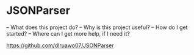 # JSONParser
– What does this project do?
– Why is this project useful?
– How do I get started?
– Where can I get more help, if I need it?

https://github.com/dlruawo07/JSONParser

